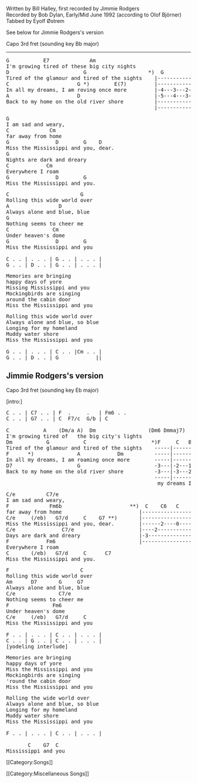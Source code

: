 Written by Bill Halley, first recorded by Jimmie Rodgers<br>
Recorded by Bob Dylan, Early/Mid June 1992 (according to Olof
Björner)<br>
Tabbed by Eyolf Østrem

See below for Jimmie Rodgers's version

Capo 3rd fret (sounding key Bb major)

----
<pre class="verse">
G           E7             Am
I'm growing tired of these big city nights
D                        G                    *)  G             E
Tired of the glamour and tired of the sights    |-------------|--------
C                      G *)        E(7)         |-------------|--------
In all my dreams, I am roving once more         |-4---3---2---|-1------
A                      D                        |-5---4---3---|-2------
Back to my home on the old river shore          |-------------|--------
                                                |-------------|--------
</pre>

<pre class="bridge">
G
I am sad and weary,
C             Cm
far away from home
G               D        G    D
Miss the Mississippi and you, dear.
G
Nights are dark and dreary
C            Cm
Everywhere I roam
G               D        G
Miss the Mississippi and you.
</pre>
<pre class="bridge2">
C                       G
Rolling this wide world over
A                D
Always alone and blue, blue
G
Nothing seems to cheer me
C              Cm
Under heaven's dome
G               D        G
Miss the Mississippi and you

C . . | . . . | G . . | . . . |
G . . | D . . | G . . | . . . |
</pre>

<pre class="bridge">
Memories are bringing
happy days of yore
Missing Mississippi and you
Mockingbirds are singing
around the cabin door
Miss the Mississippi and you
</pre>

<pre class="bridge2">
Rolling this wide world over
Always alone and blue, so blue
Longing for my homeland
Muddy water shore
Miss the Mississippi and you

G . . | . . . | C . . |Cm . . |
G . . | D . . | G            ||
</pre>

<h2 class="songversion">Jimmie Rodgers's version</h2>

Capo 3rd fret (sounding key Eb major)

[intro:]

<pre class="verse">
C . . | C7 . . | F  .     .   | Fm6 . .
C . . | G7 . . | C  F7/c  G/b | C

C           A    (Dm/a A)  Dm                 (Dm6 Dmmaj7)
I'm growing tired of   the big city's lights
Dm           G           C                     *)F     C   B
Tired of the glamour and tired of the sights    -----|-------------|----------
F      *)              A            Dm          -----|-------------|----------
In all my dreams, I am roaming once more        -----|-------------|----------
D7                     G                        -3---|-2---1---0---|-2--------
Back to my home on the old river shore          -3---|-3---2---1---|-0--------
                                                -----|-------------|----------
                                                 my dreams I   am    roaming . . .
</pre>

<pre class="bridge">
C/e          C7/e
I am sad and weary,
F             Fm6b                      **)  C    C6   C      G9       G7
far away from home                         |----------------|--------------|
C/e     (/eb)   G7/d     C    G7 **)       |----------------|--------------|
Miss the Mississippi and you, dear.        |------2----0----|------2---0---|
C/e               C7/e                     |----2-----------|----3---------|
Days are dark and dreary                   |-3--------------|-5------------|
F            Fm6                           |----------------|--------------|
Everywhere I roam
C       (/eb)   G7/d     C      C7
Miss the Mississippi and you.
</pre>

<pre class="bridge2">
F                       C
Rolling this wide world over
Am      D7       G     G7
Always alone and blue, blue
C/e              C7/e
Nothing seems to cheer me
F              Fm6
Under heaven's dome
C/e     (/eb)   G7/d     C
Miss the Mississippi and you

F . . | . . . | C . . | . . . |
C . . | G . . | C . . | . . . |
[yodeling interlude]
</pre>

<pre class="bridge">
Memories are bringing
happy days of yore
Miss the Mississippi and you
Mockingbirds are singing
'round the cabin door
Miss the Mississippi and you
</pre>

<pre class="bridge2">
Rolling the wide world over
Always alone and blue, so blue
Longing for my homeland
Muddy water shore
Miss the Mississippi and you

F . . | . . . | C . . | . . . |

       C    G7  C
Mississippi and you
</pre>

[[Category:Songs]]

[[Category:Miscellaneous Songs]]